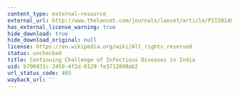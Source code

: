 ```yaml
---
content_type: external-resource
external_url: http://www.thelancet.com/journals/lancet/article/PIIS0140-6736(10)61265-2/
has_external_license_warning: true
hide_download: true
hide_download_original: null
license: https://en.wikipedia.org/wiki/All_rights_reserved
status: unchecked
title: Continuing Challenge of Infectious Diseases in India
uid: b796931c-2459-4f2d-8129-fe3712898ab2
url_status_code: 403
wayback_url: ''
---
```

